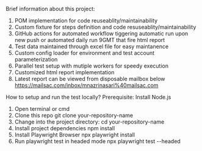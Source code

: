 Brief information about this project:
1. POM implementation for code reuseablity/maintainability
2. Custom fixture for steps definition and code resuseablity/maintainability
3. GitHub actions for automated workflow tiggering automatic run upon new push or automated daily run 9GMT that fire html report
4. Test data maintained through excel file for easy maintanence 
5. Custom config loader for environment and test account parameterization
6. Parallel test setup with mutiple workers for speedy execution
7. Customized html report implementation
8. Latest report can be viewed from disposable mailbox below
https://mailsac.com/inbox/mnazrinasari%40mailsac.com


How to setup and run the test locally?
Prerequisite: Install Node.js

1. Open terminal or cmd
2. Clone this repo
   git clone your-repository-name
3. Change into the project directory:
   cd your-repository-name
4. Install project dependencies
   npm install
5. Install Playwright Browser
   npx playwright install
6. Run playwright test in headed mode
   npx playwright test --headed